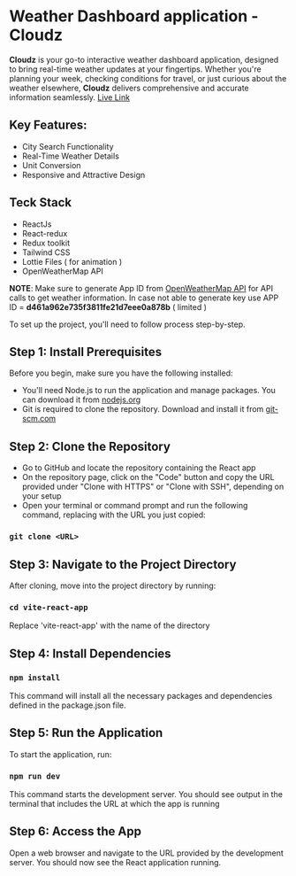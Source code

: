 # Weather Dashboard application - Cloudz

**Cloudz** is your go-to interactive weather dashboard application, designed to bring real-time weather updates at your fingertips. Whether you're planning your week, checking conditions for travel, or just curious about the weather elsewhere, **Cloudz** delivers comprehensive and accurate information seamlessly. [Live Link](https://cloudz-xi.vercel.app/)

## Key Features:

- City Search Functionality
- Real-Time Weather Details
- Unit Conversion
- Responsive and Attractive Design

## Teck Stack

- ReactJs
- React-redux
- Redux toolkit
- Tailwind CSS
- Lottie Files ( for animation )
- OpenWeatherMap API

**NOTE**: Make sure to generate App ID from [OpenWeatherMap API](https://openweathermap.org/api) for API calls to get weather information. In case not able to generate key use APP ID = **d461a962e735f3811fe21d7eee0a878b** ( limited )

To set up the project, you'll need to follow process step-by-step.

## Step 1: Install Prerequisites

Before you begin, make sure you have the following installed:

- You'll need Node.js to run the application and manage packages. You can download it from [nodejs.org](nodejs.org.)
- Git is required to clone the repository. Download and install it from [git-scm.com](git-scm.com)

## Step 2: Clone the Repository

- Go to GitHub and locate the repository containing the React app
- On the repository page, click on the "Code" button and copy the URL provided under "Clone with HTTPS" or "Clone with SSH", depending on your setup
- Open your terminal or command prompt and run the following command, replacing <URL> with the URL you just copied:

### `git clone <URL>`

## Step 3: Navigate to the Project Directory

After cloning, move into the project directory by running:

### `cd vite-react-app`

Replace 'vite-react-app' with the name of the directory

## Step 4: Install Dependencies

### `npm install`

This command will install all the necessary packages and dependencies defined in the package.json file.

## Step 5: Run the Application

To start the application, run:

### `npm run dev`

This command starts the development server. You should see output in the terminal that includes the URL at which the app is running

## Step 6: Access the App

Open a web browser and navigate to the URL provided by the development server. You should now see the React application running.
